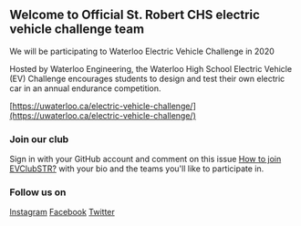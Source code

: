 ## Welcome to Official St. Robert CHS electric vehicle challenge team

We will be participating to Waterloo Electric Vehicle Challenge in 2020

Hosted by Waterloo Engineering, the Waterloo High School Electric Vehicle (EV) Challenge encourages students to design and test their own electric car in an annual endurance competition.

[https://uwaterloo.ca/electric-vehicle-challenge/](https://uwaterloo.ca/electric-vehicle-challenge/)

### Join our club

Sign in with your GitHub account and comment on this issue [How to join EVClubSTR?](https://github.com/evclubstr/evclubstr.github.io/issues/1 "Join EVClubSTR Team") with your bio and the teams you'll like to participate in.

### Follow us on

[Instagram](https://www.instagram.com/evclubstr2019/)
[Facebook](https://www.facebook.com/evclubstr2019/)
[Twitter](https://twitter.com/EVClubSTR2019)

